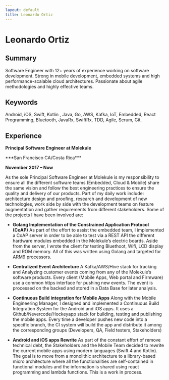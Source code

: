 ```yaml
---
layout: default
title: Leonardo Ortiz
---
```

# Leonardo Ortiz
## Summary
Software Engineer with 12+ years of experience working on software development. Strong in mobile development, embedded systems and high performance-scalable cloud architectures. Passionate about agile methodologies and highly effective teams.
## Keywords
Android, iOS, Swift, Kotlin , Java, Go, AWS, Kafka, IoT, Embedded, React Programming, Bluetooth, JavaRx, SwiftRx, TDD, Agile, Scrum, Git.
## Experience
**Principal Software Engineer at Molekule**
<p/>
***San Francisco CA/Costa Rica***
<p/>

__November 2017 – Now__

<p/>

As the sole Principal Software Engineer at Molekule is my responsibility to ensure all the different software teams (Embedded, Cloud & Mobile) share the same vision and follow the best engineering practices to ensure the quality and delivery of our products. Part of my daily work include: architecture design and proofing, research and development of new technologies, work side by side with the development teams on feature augmentation and gather requirements from different stakeholders. Some of the projects I have been involved are:

* __Golang Implementation of the Constrained Application Protocol (CoAP)__
As part of the effort to assist the embedded team, I implemented a CoAP server in order to be able to test via a REST API the different hardware modules embedded in the Molekule’s electric boards. Aside from the server, I wrote the client for testing Bluethoot, Wifi, LCD display and ROM memory. All of this was written using Golang and targeted for ARM9 processors.

* __Centralized Event Architecture__
A Kafka/AWS/Hive stack for tracking and Analyzing customer events coming from any of the Molekule’s software products. Every client (Mobile Apps, Web portal and Firmware) use a common https interface for pushing new events. The event is processed on the backed and stored in a Data Base for later analysis.

* __Continuous Build integration for Mobile Apps__
Along with the Mobile Engineering Manager, I designed and implemented a Continuous Build Integration System for the Android and iOS apps. It uses a Github/Nevercode/Hockeyapp stack for building, testing and publishing the mobile apps. Every time a developer pushes new code into a specific branch, the CI system will build the app and distribute it among the corresponding groups (Developers, QA, Field testers, Stakeholders)

* __Android and iOS apps Rewrite__
As part of the constant effort of remove technical debt, the Stakeholders and the Mobile Team decided to rewrite the current mobile apps using modern languages (Swift 4 and Kotlin). The goal is to move from a monolithic architecture to a library-based micro architecture where all the functionalities are self-contained in functional modules and the information is shared using react programming and lambda functions. This is a work in process.

